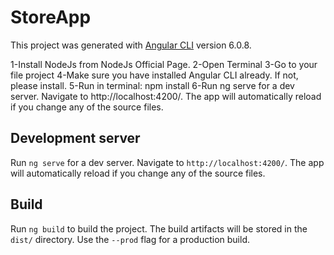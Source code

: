 # StoreApp

This project was generated with [Angular CLI](https://github.com/angular/angular-cli) version 6.0.8.

1-Install NodeJs from NodeJs Official Page.
2-Open Terminal
3-Go to your file project
4-Make sure you have installed Angular CLI already. If not, please install.
5-Run in terminal: npm install
6-Run ng serve for a dev server. Navigate to http://localhost:4200/. The app will automatically reload if you change any of the source files.

## Development server

Run `ng serve` for a dev server. Navigate to `http://localhost:4200/`. The app will automatically reload if you change any of the source files.

## Build

Run `ng build` to build the project. The build artifacts will be stored in the `dist/` directory. Use the `--prod` flag for a production build.
